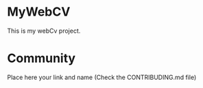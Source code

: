 # MyWebCV
This is my webCv project.


# Community #
Place here your link and name (Check the CONTRIBUDING.md file)
